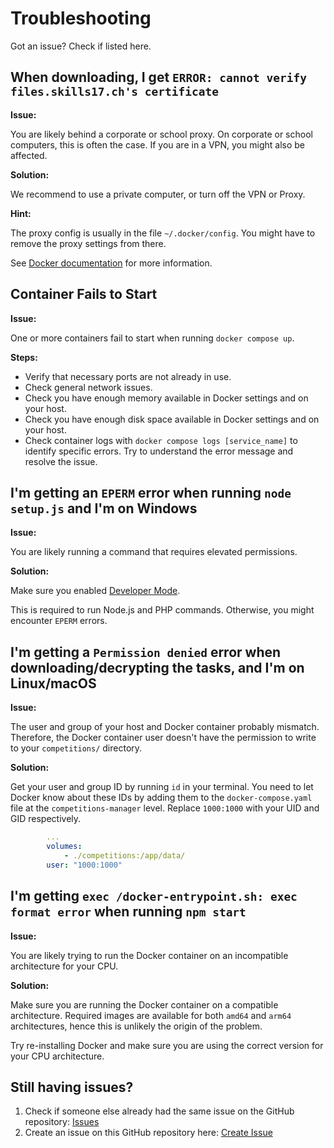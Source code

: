 # Troubleshooting

Got an issue? Check if listed here.

## When downloading, I get `ERROR: cannot verify files.skills17.ch's certificate`

__Issue:__

You are likely behind a corporate or school proxy. On corporate or school computers,
this is often the case. If you are in a VPN, you might also be affected.

__Solution:__

We recommend to use a private computer, or turn off the VPN or Proxy.

__Hint:__

The proxy config is usually in the file `~/.docker/config`. You might have to remove the
proxy settings from there.

See [Docker documentation](https://docs.docker.com/network/proxy/) for more information.

## Container Fails to Start

__Issue:__

One or more containers fail to start when running `docker compose up`.

__Steps:__

- Verify that necessary ports are not already in use.
- Check general network issues.
- Check you have enough memory available in Docker settings and on your host.
- Check you have enough disk space available in Docker settings and on your host.
- Check container logs with `docker compose logs [service_name]` to identify specific
  errors. Try to understand the error message and resolve the issue.

## I'm getting an `EPERM` error when running `node setup.js` and I'm on Windows

__Issue:__

You are likely running a command that requires elevated permissions.

__Solution:__

Make sure you enabled
[Developer Mode](https://learn.microsoft.com/en-us/windows/apps/get-started/enable-your-device-for-development).

This is required to run Node.js and PHP commands. Otherwise, you might encounter `EPERM` errors.

## I'm getting a `Permission denied` error when downloading/decrypting the tasks, and I'm on Linux/macOS

__Issue:__

The user and group of your host and Docker container probably mismatch. Therefore, the Docker container user doesn't have the permission to write to your `competitions/` directory.

__Solution:__

Get your user and group ID by running `id` in your terminal. You need to let Docker know about these IDs by adding them to the `docker-compose.yaml` file at the `competitions-manager` level. Replace `1000:1000` with your UID and GID respectively.

```yml
        ...
        volumes:
            - ./competitions:/app/data/
        user: "1000:1000"
```

## I'm getting `exec /docker-entrypoint.sh: exec format error` when running `npm start`

__Issue:__

You are likely trying to run the Docker container on an incompatible architecture for your CPU.

__Solution:__

Make sure you are running the Docker container on a compatible architecture. Required images are available for both
`amd64` and `arm64` architectures, hence this is unlikely the origin of the problem. 

Try re-installing Docker and make sure you are using the correct version for your CPU architecture.

## Still having issues?

1. Check if someone else already had the same issue on the GitHub repository:
   [Issues](https://github.com/skills17/competition-manager/issues)
2. Create an issue on this GitHub repository here:
   [Create Issue](https://github.com/skills17/competition-manager/issues/new)
